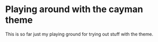 # Playing around with the cayman theme
This is so far just my playing ground for trying out stuff with the theme.
